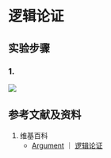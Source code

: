 # 逻辑论证

## 实验步骤

### 1. 

![](/images/数系/集合代数/在数理逻辑中的应用/逻辑论证/1a1.jpg)

## 参考文献及资料

1. 维基百科
	- [Argument](https://en.wikipedia.org/wiki/Argument) ｜ [逻辑论证](https://zh.wikipedia.org/wiki/逻辑论证) 


